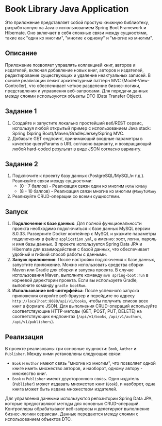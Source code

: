 # Book Library Java Application

Это приложение представляет собой простую книжную библиотеку, разработанную на Java с использованием Spring Boot Framework и Hibernate. Оно включает в себя сложные связи между сущностями, такие как "один ко многим", "многие к одному" и "многие ко многим".

## Описание

Приложение позволяет управлять коллекцией книг, авторов и издателей, включая добавление новых книг, авторов и издателей, редактирование существующих и удаление неактуальных записей. В основе реализации лежит архитектурный паттерн MVC (Model-View-Controller), что обеспечивает четкое разделение бизнес-логики, представления и управления веб-запросами. Для передачи данных между слоями используются объекты DTO (Data Transfer Object).

## Задание 1

1. Создайте и запустите локально простейший веб/REST сервис, используя любой открытый пример с использованием Java stack: Spring (Spring Boot)/Maven/Gradle/Jersey/Spring MVC.
2. Добавьте GET ендпоинт, принимающий входные параметры в качестве queryParams в URL согласно варианту, и возвращающий любой hard-coded результат в виде JSON согласно варианту.

## Задание 2

1. Подключите к проекту базу данных (PostgreSQL/MySQL/и т.д.). Реализуйте связи между сущностями:
    - (0 - 7 баллов) - Реализация связи один ко многим `@OneToMany`
    - (8 - 10 баллов) - Реализация связи многие ко многим `@ManyToMany`
2. Реализуйте CRUD-операции со всеми сущностями.

## Запуск

1. **Подключение к базе данных**: Для полной функциональности проекта необходимо подключиться к базе данных MySQL версии 8.0.33. Разверните Docker контейнер с MySQL и укажите параметры подключения в файле `application.yml`, а именно: хост, логин, пароль и имя базы данных. В проекте используется Spring Data JPA и Hibernate для взаимодействия с базой данных, что обеспечивает удобный и гибкий способ работы с данными.
2. **Запуск приложения**: После настройки подключения к базе данных, запустите приложение. Можно использовать средства сборки Maven или Gradle для сборки и запуска проекта. В случае использования Maven, выполните команду `mvn spring-boot:run` в корневой директории проекта. Если вы используете Gradle, выполните команду `gradle bootRun`.
3. **Использование веб-интерфейса**: После успешного запуска приложения откройте веб-браузер и перейдите по адресу `http://localhost:8080/api/v1/books`, чтобы получить список всех книг в формате JSON. Для выполнения CRUD-операций используйте соответствующие HTTP-методы (GET, POST, PUT, DELETE) на соответствующих ендпоинтах (`/api/v1/books`, `/api/v1/authors`, `/api/v1/publishers`).

## Реализация

В проекте реализованы три основные сущности: `Book`, `Author` и `Publisher`. Между ними установлены следующие связи:

- `Book` и `Author` имеют связь "многие ко многим", что позволяет одной книге иметь множество авторов, и наоборот, одному автору - множество книг.
- `Book` и `Publisher` имеют двустороннюю связь. Один издатель (`Publisher`) может издавать множество книг (`Book`), и наоборот, одна книга может быть издана множеством издателей.

Для управления данными используются репозитории Spring Data JPA, которые предоставляют методы для основных CRUD-операций. Контроллеры обрабатывают веб-запросы и делегируют выполнение бизнес-логики сервисам. Данные передаются между слоями с использованием объектов DTO.
